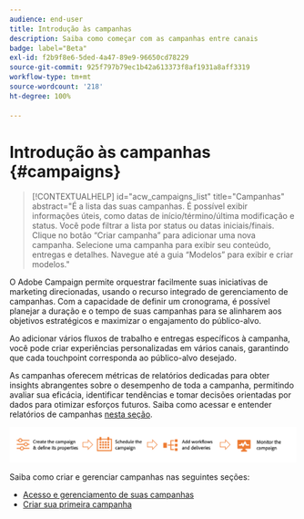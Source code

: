 ```yaml
---
audience: end-user
title: Introdução às campanhas
description: Saiba como começar com as campanhas entre canais
badge: label="Beta"
exl-id: f2b9f8e6-5ded-4a47-89e9-96650cd78229
source-git-commit: 925f797b79ec1b42a613373f8af1931a8aff3319
workflow-type: tm+mt
source-wordcount: '218'
ht-degree: 100%

---
```



# Introdução às campanhas {#campaigns}

>[!CONTEXTUALHELP]
>id="acw_campaigns_list"
>title="Campanhas"
>abstract="É a lista das suas campanhas. É possível exibir informações úteis, como datas de início/término/última modificação e status. Você pode filtrar a lista por status ou datas iniciais/finais. Clique no botão “Criar campanha” para adicionar uma nova campanha. Selecione uma campanha para exibir seu conteúdo, entregas e detalhes. Navegue até a guia “Modelos” para exibir e criar modelos."


O Adobe Campaign permite orquestrar facilmente suas iniciativas de marketing direcionadas, usando o recurso integrado de gerenciamento de campanhas. Com a capacidade de definir um cronograma, é possível planejar a duração e o tempo de suas campanhas para se alinharem aos objetivos estratégicos e maximizar o engajamento do público-alvo.

Ao adicionar vários fluxos de trabalho e entregas específicos à campanha, você pode criar experiências personalizadas em vários canais, garantindo que cada touchpoint corresponda ao público-alvo desejado.

As campanhas oferecem métricas de relatórios dedicadas para obter insights abrangentes sobre o desempenho de toda a campanha, permitindo avaliar sua eficácia, identificar tendências e tomar decisões orientadas por dados para otimizar esforços futuros. Saiba como acessar e entender relatórios de campanhas [nesta seção](../reporting/campaign-reports.md).

![Fluxo de campanha](assets/campaign-flow.png)

Saiba como criar e gerenciar campanhas nas seguintes seções:

* [Acesso e gerenciamento de suas campanhas](manage-campaigns.md)
* [Criar sua primeira campanha](create-campaigns.md)



<!--
Use Adobe Campaign to create cross-channel campaigns. With its marketing campaign orchestration capabilities, you can manage and centralize customer data, design customer communications and campaigns, and create personalized experiences across different channels. In this version, email, push and SMS channels are available.

Design and execute high-volume email campaigns to deliver personalized messages, for all platforms and screen sizes. 
Measure the effectiveness of your deliveries with detailed reports including the counts of opens, clicks, forwards, and more. With Adobe Campaign segmentation capabilities, you can run queries against a high-volume database, and easily define dynamic marketing segments which perfectly target your campaigns.
-->

<!--
Get Started with campaigns
Adobe Campaign offers a set of solutions that help you personalize and deliver campaigns across all of your online and offline channels. You can create, configure, execute and analyze marketing campaigns. All marketing campaigns can be managed from a unified control center. Discover how to browse and create marketing campaigns in this section.

Campaigns include actions (deliveries) and processes (importing or extracting files), as well as resources (marketing documents, delivery outlines). They are used in marketing campaigns. Campaigns are part of a program, and programs are included in a campaign plan.
-->
